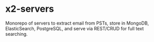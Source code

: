 # x2-servers

Monorepo of servers to extract email from PSTs, store in MongoDB, ElasticSearch, PostgreSQL, and serve via REST/CRUD for full text searching.
